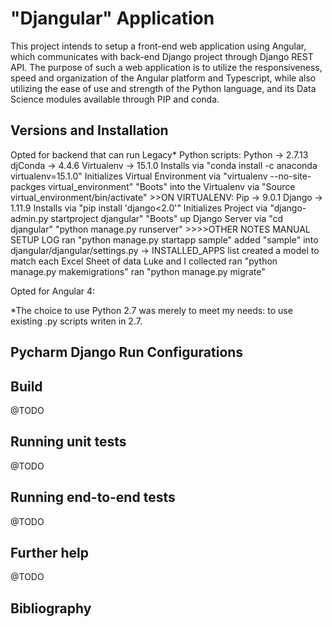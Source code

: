 # "Djangular" Application

This project intends to setup a front-end web application using Angular, which communicates with back-end Django project through Django REST API.
The purpose of such a web application is to utilize the responsiveness, speed and organization of the Angular platform and Typescript, while also utilizing
the ease of use and strength of the Python language, and its Data Science modules available through PIP and conda.

## Versions and Installation

Opted for backend that can run Legacy* Python scripts:
    Python -> 2.7.13
    djConda -> 4.4.6
    Virtualenv -> 15.1.0
        Installs via
            "conda install -c anaconda virtualenv=15.1.0"
        Initializes Virtual Environment via
            "virtualenv --no-site-packges virtual_environment"
        "Boots" into the Virtualenv via
            "Source virtual_environment/bin/activate"
    >>ON VIRTUALENV:
    Pip -> 9.0.1
    Django -> 1.11.9
        Installs via
            "pip install 'django<2.0'"
        Initializes Project via
            "django-admin.py startproject djangular"
        "Boots" up Django Server via
            "cd djangular"
            "python manage.py runserver"
    >>>>OTHER NOTES MANUAL SETUP LOG
        ran "python manage.py startapp sample"
        added "sample" into djangular/djangular/settings.py -> INSTALLED_APPS list
        created a model to match each Excel Sheet of data Luke and I collected
        ran "python manage.py makemigrations"
        ran "python manage.py migrate"
        


Opted for Angular 4:



*The choice to use Python 2.7 was merely to meet my needs: to use existing .py scripts writen
in 2.7.

## Pycharm Django Run Configurations



## Build

@TODO

## Running unit tests

@TODO

## Running end-to-end tests

@TODO

## Further help

@TODO

## Bibliography

